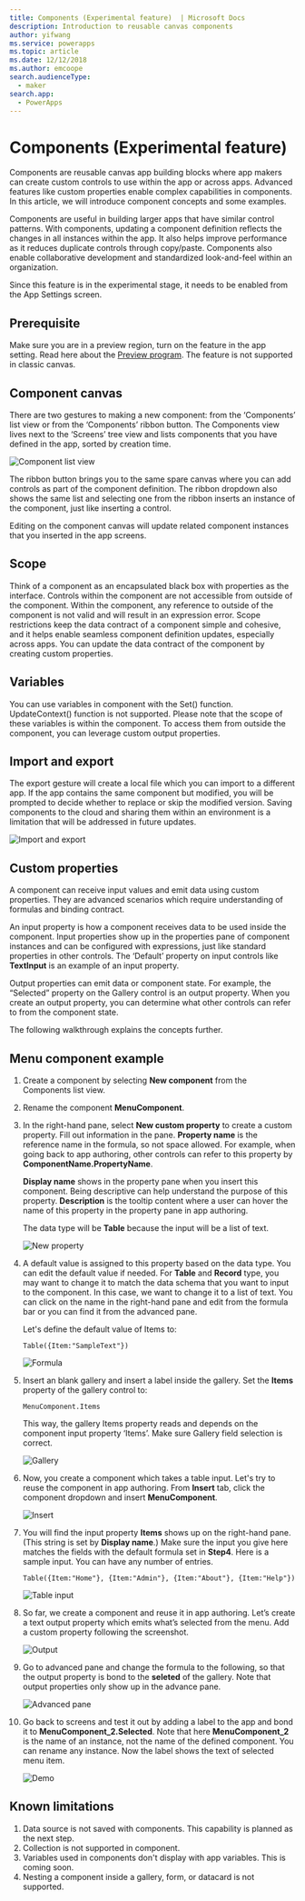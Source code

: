 ```yaml
---
title: Components (Experimental feature)  | Microsoft Docs
description: Introduction to reusable canvas components
author: yifwang
ms.service: powerapps
ms.topic: article
ms.date: 12/12/2018
ms.author: emcoope
search.audienceType:
  - maker
search.app:
  - PowerApps
---
```


# Components (Experimental feature)

Components are reusable canvas app building blocks where app makers can create custom controls to use within the app or across apps. Advanced features like custom properties enable complex capabilities in components. In this article, we will introduce component concepts and some examples.

Components are useful in building larger apps that have similar control patterns. With components, updating a component definition reflects the changes in all instances within the app. It also helps improve performance as it reduces duplicate controls through copy/paste. Components also enable collaborative development and standardized look-and-feel within an organization.

Since this feature is in the experimental stage, it needs to be enabled from the App Settings screen.

## Prerequisite

Make sure you are in a preview region, turn on the feature in the app setting. Read here about the [Preview program](../../administrator/preview-environments.md). The feature is not supported in classic canvas.

## Component canvas

There are two gestures to making a new component: from the ‘Components’ list view or from the ‘Components’ ribbon button. The Components view lives next to the ‘Screens’ tree view and lists components that you have defined in the app, sorted by creation time.

![Component list view](./media/component/list-view.png)

The ribbon button brings you to the same spare canvas where you can add controls as part of the component definition. The ribbon dropdown also shows the same list and selecting one from the ribbon inserts an instance of the component, just like inserting a control.

Editing on the component canvas will update related component instances that you inserted in the app screens.

## Scope

Think of a component as an encapsulated black box with properties as the interface. Controls within the component are not accessible from outside of the component. Within the component, any reference to outside of the component is not valid and will result in an expression error. Scope restrictions keep the data contract of a component simple and cohesive, and it helps enable seamless component definition updates, especially across apps. You can update the data contract of the component by creating custom properties.

## Variables

You can use variables in component with the Set() function. UpdateContext() function is not supported. Please note that the scope of these variables is within the component. To access them from outside the component, you can leverage custom output properties.

## Import and export

The export gesture will create a local file which you can import to a different app. If the app contains the same component but modified, you will be prompted to decide whether to replace or skip the modified version. Saving components to the cloud and sharing them within an environment is a limitation that will be addressed in future updates.

![Import and export](./media/component/import.png)

## Custom properties

A component can receive input values and emit data using custom properties. They are advanced scenarios which require understanding of formulas and binding contract.

An input property is how a component receives data to be used inside the component. Input properties show up in the properties pane of component instances and can be configured with expressions, just like standard properties in other controls. The ‘Default’ property on input controls like **TextInput** is an example of an input property.

Output properties can emit data or component state. For example, the “Selected” property on the Gallery control is an output property. When you create an output property, you can determine what other controls can refer to from the component state.

The following walkthrough explains the concepts further.

## Menu component example

1. Create a component by selecting **New component** from the Components list view.
 
1. Rename the component **MenuComponent**.
 
1. In the right-hand pane, select **New custom property** to create a custom property. Fill out information in the pane. **Property name** is the reference name in the formula, so not space allowed. For example, when going back to app authoring, other controls can refer to this property by **ComponentName.PropertyName**. 

    **Display name** shows in the property pane when you insert this component. Being descriptive can help understand the purpose of this property. **Description** is the tooltip content where a user can hover the name of this property in the property pane in app authoring. 
  
    The data type will be **Table** because the input will be a list of text.
 
    ![New property](./media/component/new-property.png)

1. A default value is assigned to this property based on the data type. You can edit the default value if needed. For **Table** and **Record** type, you may want to change it to match the data schema that you want to input to the component. In this case, we want to change it to a list of text. You can click on the name in the right-hand pane and edit from the formula bar or you can find it from the advanced pane. 

    Let's define the default value of Items to:

    ```
    Table({Item:"SampleText"})
    ```

    ![Formula](./media/component/formula.png)

1. Insert an blank gallery and insert a label inside the gallery. Set the **Items** property of the gallery control to:

    ```
    MenuComponent.Items
    ```

    This way, the gallery Items property reads and depends on the component input property ‘Items’. Make sure Gallery field selection is correct.

    ![Gallery](./media/component/gallery.png)

1. Now, you create a component which takes a table input. Let's try to reuse the component in app authoring. From **Insert** tab, click the component dropdown and insert **MenuComponent**. 

    ![Insert](./media/component/insert.png)

1. You will find the input property **Items** shows up on the right-hand pane.(This string is set by **Display name**.) Make sure the input you give here matches the fields with the default formula set in **Step4**. Here is a sample input. You can have any number of entries.

    ```
    Table({Item:"Home"}, {Item:"Admin"}, {Item:"About"}, {Item:"Help"})
    ```

    ![Table input](./media/component/table-input.png)

1. So far, we create a component and reuse it in app authoring. Let’s create a text output property which emits what’s selected from the menu. Add a custom property following the screenshot.

    ![Output](./media/component/output.png)

1. Go to advanced pane and change the formula to the following, so that the output property is bond to the **seleted** of the gallery. Note that output properties only show up in the advance pane.

    ![Advanced pane](./media/component/advance.png)

1. Go back to screens and test it out by adding a label to the app and bond it to **MenuComponent_2.Selected**. Note that here **MenuComponent_2** is the name of an instance, not the name of the defined component. You can rename any instance. Now the label shows the text of selected menu item.

    ![Demo](./media/component/demo.png)

## Known limitations

1. Data source is not saved with components. This capability is planned as the next step.
1. Collection is not supported in component.  
1. Variables used in components don't display with app variables. This is coming soon.
1. Nesting a component inside a gallery, form, or datacard is not supported.
